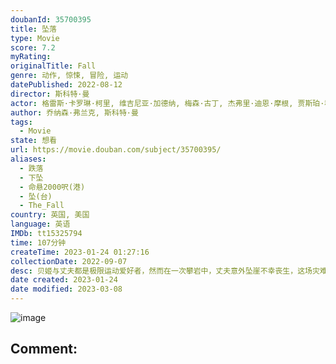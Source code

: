 ```yaml
---
doubanId: 35700395
title: 坠落
type: Movie
score: 7.2
myRating: 
originalTitle: Fall
genre: 动作, 惊悚, 冒险, 运动
datePublished: 2022-08-12
director: 斯科特·曼
actor: 格雷斯·卡罗琳·柯里, 维吉尼亚·加德纳, 梅森·古丁, 杰弗里·迪恩·摩根, 贾斯珀·科尔, 达雷尔·丹尼斯, 朱莉娅·佩斯·米契尔
author: 乔纳森·弗兰克, 斯科特·曼
tags:
  - Movie
state: 想看
url: https://movie.douban.com/subject/35700395/
aliases:
  - 跌落
  - 下坠
  - 命悬2000呎(港)
  - 坠(台)
  - The_Fall
country: 英国, 美国
language: 英语
IMDb: tt15325794
time: 107分钟
createTime: 2023-01-24 01:27:16
collectionDate: 2022-09-07
desc: 贝姬与丈夫都是极限运动爱好者，然而在一次攀岩中，丈夫意外坠崖不幸丧生，这场灾难给贝姬的内心带来了巨大的创伤，她疏远了周围所有人，沉浸在失去恋人的痛苦中。同样爱好冒险的亨特为了帮助闺蜜走出悲伤，邀请贝...
date created: 2023-01-24
date modified: 2023-03-08
---
```


![image](p2883796259.jpg)

Comment:
---
